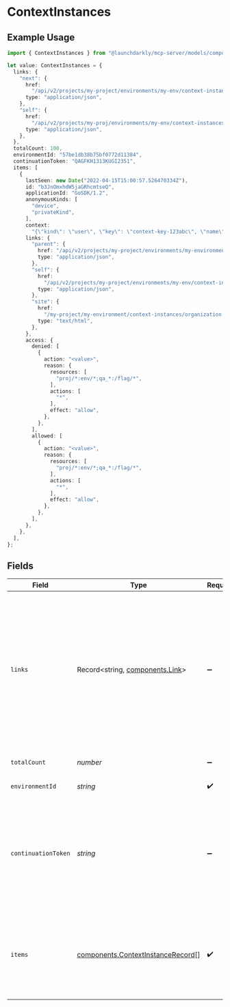 # ContextInstances

## Example Usage

```typescript
import { ContextInstances } from "@launchdarkly/mcp-server/models/components";

let value: ContextInstances = {
  links: {
    "next": {
      href:
        "/api/v2/projects/my-project/environments/my-env/context-instances/organization:launch-darkly:user:henry?limit=2&continuationToken=2022-04-15T15:00:57.526470334Z",
      type: "application/json",
    },
    "self": {
      href:
        "/api/v2/projects/my-proj/environments/my-env/context-instances/organization:launch-darkly:user:henry-jacobs?limit=2",
      type: "application/json",
    },
  },
  totalCount: 100,
  environmentId: "57be1db38b75bf0772d11384",
  continuationToken: "QAGFKH1313KUGI2351",
  items: [
    {
      lastSeen: new Date("2022-04-15T15:00:57.526470334Z"),
      id: "b3JnOmxhdW5jaGRhcmtseQ",
      applicationId: "GoSDK/1.2",
      anonymousKinds: [
        "device",
        "privateKind",
      ],
      context:
        "{\"kind\": \"user\", \"key\": \"context-key-123abc\", \"name\": \"Sandy Smith\", \"email\": \"sandy@example.com\"}",
      links: {
        "parent": {
          href: "/api/v2/projects/my-project/environments/my-environment",
          type: "application/json",
        },
        "self": {
          href:
            "/api/v2/projects/my-project/environments/my-env/context-instances/organization:launch-darkly:user:henry?filter=applicationId:\"GoSDK/1.2\"",
          type: "application/json",
        },
        "site": {
          href:
            "/my-project/my-environment/context-instances/organization:launch-darkly:user:henry",
          type: "text/html",
        },
      },
      access: {
        denied: [
          {
            action: "<value>",
            reason: {
              resources: [
                "proj/*:env/*;qa_*:/flag/*",
              ],
              actions: [
                "*",
              ],
              effect: "allow",
            },
          },
        ],
        allowed: [
          {
            action: "<value>",
            reason: {
              resources: [
                "proj/*:env/*;qa_*:/flag/*",
              ],
              actions: [
                "*",
              ],
              effect: "allow",
            },
          },
        ],
      },
    },
  ],
};
```

## Fields

| Field                                                                                                                                                                                                                                                                                                                                                                                              | Type                                                                                                                                                                                                                                                                                                                                                                                               | Required                                                                                                                                                                                                                                                                                                                                                                                           | Description                                                                                                                                                                                                                                                                                                                                                                                        | Example                                                                                                                                                                                                                                                                                                                                                                                            |
| -------------------------------------------------------------------------------------------------------------------------------------------------------------------------------------------------------------------------------------------------------------------------------------------------------------------------------------------------------------------------------------------------- | -------------------------------------------------------------------------------------------------------------------------------------------------------------------------------------------------------------------------------------------------------------------------------------------------------------------------------------------------------------------------------------------------- | -------------------------------------------------------------------------------------------------------------------------------------------------------------------------------------------------------------------------------------------------------------------------------------------------------------------------------------------------------------------------------------------------- | -------------------------------------------------------------------------------------------------------------------------------------------------------------------------------------------------------------------------------------------------------------------------------------------------------------------------------------------------------------------------------------------------- | -------------------------------------------------------------------------------------------------------------------------------------------------------------------------------------------------------------------------------------------------------------------------------------------------------------------------------------------------------------------------------------------------- |
| `links`                                                                                                                                                                                                                                                                                                                                                                                            | Record<string, [components.Link](../../models/components/link.md)>                                                                                                                                                                                                                                                                                                                                 | :heavy_minus_sign:                                                                                                                                                                                                                                                                                                                                                                                 | The location and content type of related resources                                                                                                                                                                                                                                                                                                                                                 | {<br/>"next": {<br/>"href": "/api/v2/projects/my-project/environments/my-env/context-instances/organization:launch-darkly:user:henry?limit=2\u0026continuationToken=2022-04-15T15:00:57.526470334Z",<br/>"type": "application/json"<br/>},<br/>"self": {<br/>"href": "/api/v2/projects/my-proj/environments/my-env/context-instances/organization:launch-darkly:user:henry-jacobs?limit=2",<br/>"type": "application/json"<br/>}<br/>} |
| `totalCount`                                                                                                                                                                                                                                                                                                                                                                                       | *number*                                                                                                                                                                                                                                                                                                                                                                                           | :heavy_minus_sign:                                                                                                                                                                                                                                                                                                                                                                                 | The number of unique context instances                                                                                                                                                                                                                                                                                                                                                             | 100                                                                                                                                                                                                                                                                                                                                                                                                |
| `environmentId`                                                                                                                                                                                                                                                                                                                                                                                    | *string*                                                                                                                                                                                                                                                                                                                                                                                           | :heavy_check_mark:                                                                                                                                                                                                                                                                                                                                                                                 | The environment ID                                                                                                                                                                                                                                                                                                                                                                                 | 57be1db38b75bf0772d11384                                                                                                                                                                                                                                                                                                                                                                           |
| `continuationToken`                                                                                                                                                                                                                                                                                                                                                                                | *string*                                                                                                                                                                                                                                                                                                                                                                                           | :heavy_minus_sign:                                                                                                                                                                                                                                                                                                                                                                                 | An obfuscated string that references the last context instance on the previous page of results. You can use this for pagination, however, we recommend using the <code>next</code> link instead.                                                                                                                                                                                                   | QAGFKH1313KUGI2351                                                                                                                                                                                                                                                                                                                                                                                 |
| `items`                                                                                                                                                                                                                                                                                                                                                                                            | [components.ContextInstanceRecord](../../models/components/contextinstancerecord.md)[]                                                                                                                                                                                                                                                                                                             | :heavy_check_mark:                                                                                                                                                                                                                                                                                                                                                                                 | A collection of context instances. Can include multiple versions of context instances that have the same <code>id</code>, but different <code>applicationId</code>s.                                                                                                                                                                                                                               |                                                                                                                                                                                                                                                                                                                                                                                                    |